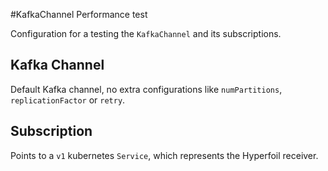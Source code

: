 #KafkaChannel Performance test

Configuration for a testing the `KafkaChannel` and its subscriptions.

## Kafka Channel

Default Kafka channel, no extra configurations like `numPartitions`, `replicationFactor` or `retry`.

## Subscription

Points to a `v1` kubernetes `Service`, which represents the Hyperfoil receiver.
